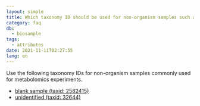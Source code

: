 ```yaml
---
layout: simple
title: Which taxonomy ID should be used for non-organism samples such as reference compound and buffer?
category: faq
db:
  - biosample
tags: 
  - attributes
date: 2021-11-11T02:27:55
lang: en
---
```


Use the following taxonomy IDs for non-organism samples commonly used for metabolomics experiments.

* [blank sample (taxid: 2582415)](https://www.ncbi.nlm.nih.gov/Taxonomy/Browser/wwwtax.cgi?id=2582415)
* [unidentified (taxid: 32644)](https://www.ncbi.nlm.nih.gov/Taxonomy/Browser/wwwtax.cgi?id=32644)

